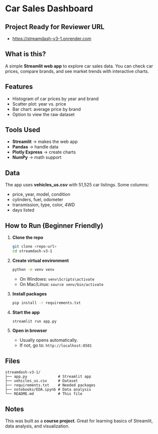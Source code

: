# Car Sales Dashboard

## Project Ready for Reviewer URL
- https://streamdash-v3-1.onrender.com

## What is this?
A simple **Streamlit web app** to explore car sales data. You can check car prices, compare brands, and see market trends with interactive charts.

## Features
- Histogram of car prices by year and brand
- Scatter plot: year vs. price
- Bar chart: average price by brand
- Option to view the raw dataset

## Tools Used
- **Streamlit** → makes the web app
- **Pandas** → handle data
- **Plotly Express** → create charts
- **NumPy** → math support

## Data
The app uses **vehicles_us.csv** with 51,525 car listings. Some columns:
- price, year, model, condition
- cylinders, fuel, odometer
- transmission, type, color, 4WD
- days listed

## How to Run (Beginner Friendly)

1. **Clone the repo**
   ```bash
   git clone <repo-url>
   cd streamdash-v3-1
   ```

2. **Create virtual environment**
   ```bash
   python -m venv venv
   ```
   - On Windows: `venv\Scripts\activate`
   - On Mac/Linux: `source venv/bin/activate`

3. **Install packages**
   ```bash
   pip install -r requirements.txt
   ```

4. **Start the app**
   ```bash
   streamlit run app.py
   ```

5. **Open in browser**
   - Usually opens automatically.
   - If not, go to: `http://localhost:8501`

## Files
```
streamdash-v3-1/
├── app.py              # Streamlit app
├── vehicles_us.csv     # Dataset
├── requirements.txt    # Needed packages
├── notebooks/EDA.ipynb # Data analysis
└── README.md           # This file
```

## Notes
This was built as a **course project**. Great for learning basics of Streamlit, data analysis, and visualization.
